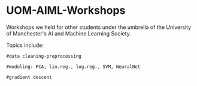 # UOM-AIML-Workshops

Workshops we held for other students under the umbrella of the University of Manchester's AI and Machine Learning Society. 

Topics include:

    #data cleaning-preprocessing
    
    #modeling: PCA, lin.reg., log.reg., SVM, NeuralNet
    
    #gradient descent
